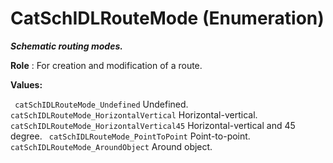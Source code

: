 # CatSchIDLRouteMode (Enumeration)

**_Schematic routing modes._**

**Role** : For creation and modification of a route.

**Values:**

` catSchIDLRouteMode_Undefined`      Undefined.
` catSchIDLRouteMode_HorizontalVertical`      Horizontal-vertical.
` catSchIDLRouteMode_HorizontalVertical45`      Horizontal-vertical and 45 degree.
` catSchIDLRouteMode_PointToPoint`      Point-to-point.
` catSchIDLRouteMode_AroundObject`      Around object.